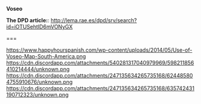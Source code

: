 **Voseo**



**The DPD article:**: <http://lema.rae.es/dpd/srv/search?id=iOTUSehtID6mVONyGX>

===


https://www.happyhourspanish.com/wp-content/uploads/2014/05/Use-of-Voseo-Map-South-America.png
https://cdn.discordapp.com/attachments/540281317040979969/598211856410214444/unknown.png
https://cdn.discordapp.com/attachments/247135634265735168/624485804755910676/unknown.png
https://cdn.discordapp.com/attachments/247135634265735168/635742431190712323/unknown.png
